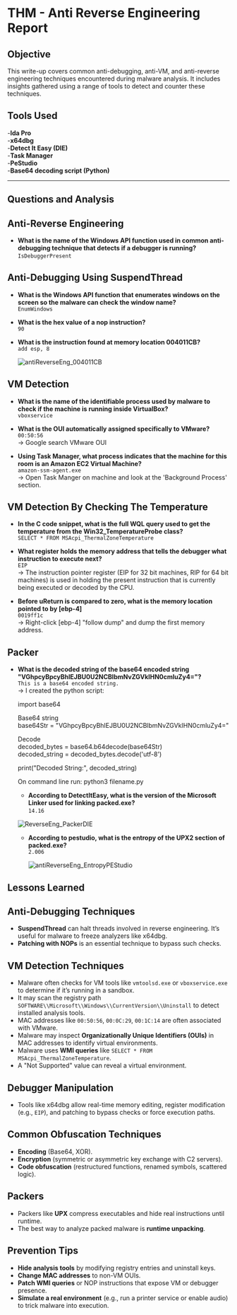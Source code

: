 # THM - Anti Reverse Engineering Report


## Objective


This write-up covers common anti-debugging, anti-VM, and anti-reverse engineering techniques encountered during malware analysis. It includes insights gathered using a range of tools to detect and counter these techniques.


## Tools Used

  -**Ida Pro**  
  -**x64dbg**  
  -**Detect It Easy (DIE)**  
  -**Task Manager**    
  -**PeStudio**      
  -**Base64 decoding script (Python)**   

---  
## Questions and Analysis


## Anti-Reverse Engineering


  - **What is the name of the Windows API function used in common anti-debugging technique that detects if a debugger is running?**    
    `IsDebuggerPresent`  


## Anti-Debugging Using SuspendThread


  - **What is the Windows API function that enumerates windows on the screen so the malware can check the window name?**    
    `EnumWindows`  


  - **What is the hex value of a nop instruction?**  
    `90`


  - **What is the instruction found at memory location 004011CB?**  
    `add esp, 8`
     
    ![antiReverseEng_004011CB](https://github.com/user-attachments/assets/4cbb7c82-626b-4db4-bf0d-e304b10a0471)  



##  VM Detection


   - **What is the name of the identifiable process used by malware to check if the machine is running inside VirtualBox?**  
     `vboxservice`  


   - **What is the OUI automatically assigned specifically to VMware?**  
     `00:50:56`  
     -> Google search VMware OUI  


   - **Using Task Manager, what process indicates that the machine for this room is an Amazon EC2 Virtual Machine?**  
     `amazon-ssm-agent.exe`  
     -> Open Task Manger on machine and look at the 'Background Process' section.  


## VM Detection By Checking The Temperature


   - **In the C code snippet, what is the full WQL query used to get the temperature from the Win32_TemperatureProbe class?**  
     `SELECT * FROM MSAcpi_ThermalZoneTemperature`  


   - **What register holds the memory address that tells the debugger what instruction to execute next?**  
     `EIP`  
     -> The instruction pointer register (EIP for 32 bit machines, RIP for 64 bit machines) is used in holding the present instruction that is currently being executed or decoded by the CPU.  


   - **Before uReturn is compared to zero, what is the memory location pointed to by [ebp-4]**  
     `0019ff1c`  
     -> Right-click [ebp-4] "follow dump" and dump the first memory address.  


## Packer  


   - **What is the decoded string of the base64 encoded string "VGhpcyBpcyBhIEJBU0U2NCBlbmNvZGVkIHN0cmluZy4="?**  
     `This is a base64 encoded string.`  
     -> I created the python script:  
        
       import base64  

       Base64 string   
       base64Str = "VGhpcyBpcyBhIEJBU0U2NCBlbmNvZGVkIHN0cmluZy4="  

       Decode  
       decoded_bytes = base64.b64decode(base64Str)  
       decoded_string = decoded_bytes.decode('utf-8')  

       print("Decoded String:", decoded_string)  

       On command line run: python3 filename.py  


     - **According to DetectItEasy, what is the version of the Microsoft Linker used for linking packed.exe?**  
       `14.16`

      ![ReverseEng_PackerDIE](https://github.com/user-attachments/assets/987369b2-da2f-487c-b14b-3e85c324622f)  


     - **According to pestudio, what is the entropy of the UPX2 section of packed.exe?**  
       `2.006`  

       ![antiReverseEng_EntropyPEStudio](https://github.com/user-attachments/assets/46e4e048-fa51-4f58-aa5f-427b96cdf9c4)  



## Lessons Learned

## Anti-Debugging Techniques

 - **SuspendThread** can halt threads involved in reverse engineering. It’s useful for malware to freeze analyzers like x64dbg.  
 - **Patching with NOPs** is an essential technique to bypass such checks.  

## VM Detection Techniques

  - Malware often checks for VM tools like `vmtoolsd.exe` or `vboxservice.exe` to determine if it’s running in a sandbox.  
  - It may scan the registry path `SOFTWARE\\Microsoft\\Windows\\CurrentVersion\\Uninstall` to detect installed analysis tools.  
  - MAC addresses like `00:50:56`, `00:0C:29`, `00:1C:14` are often associated with VMware.  
  - Malware may inspect **Organizationally Unique Identifiers (OUIs)** in MAC addresses to identify virtual environments.  
  - Malware uses **WMI queries** like `SELECT * FROM MSAcpi_ThermalZoneTemperature`.  
  - A "Not Supported" value can reveal a virtual environment.
    
## Debugger Manipulation

  - Tools like x64dbg allow real-time memory editing, register modification (e.g., `EIP`), and patching to bypass checks or force execution paths.
    
## Common Obfuscation Techniques

  - **Encoding** (Base64, XOR).  
  - **Encryption** (symmetric or asymmetric key exchange with C2 servers).  
  - **Code obfuscation** (restructured functions, renamed symbols, scattered logic).

## Packers
   
  - Packers like **UPX** compress executables and hide real instructions until runtime.  
  - The best way to analyze packed malware is **runtime unpacking**.
    
## Prevention Tips

  - **Hide analysis tools** by modifying registry entries and uninstall keys.  
  - **Change MAC addresses** to non-VM OUIs.  
  - **Patch WMI queries** or NOP instructions that expose VM or debugger presence.  
  - **Simulate a real environment** (e.g., run a printer service or enable audio) to trick malware into execution.

    
